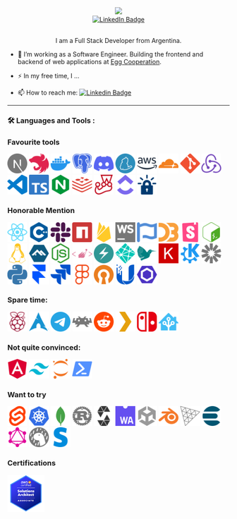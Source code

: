 <div id="header" align="center">
  <img src="https://media.giphy.com/media/5eLDrEaRGHegx2FeF2/giphy.gif" width="160"/>
  
  <div id="badges">
    <a href="https://www.linkedin.com/in/balmacedadario/">
      <img src="https://img.shields.io/badge/LinkedIn-blue?style=for-the-badge&logo=linkedin&logoColor=white" alt="LinkedIn Badge"/>
    </a>
  </div>

  <img src="https://komarev.com/ghpvc/?username=DBFritz&style=flat-square&color=blue" alt=""/>
  
  I am a Full Stack Developer from Argentina.
</div>

- :telescope: I’m working as a Software Engineer. Building the frontend and backend of web applications at [Egg Cooperation](https://www.eggcooperation.com/es-AR/).

- :zap: In my free time, I ...

- :mailbox: How to reach me: [![Linkedin Badge](https://img.shields.io/badge/-balmacedadario-blue?style=flat&logo=Linkedin&logoColor=white)](your-linkedin-url)

---

### :hammer_and_wrench: Languages and Tools :

### Favourite tools

<div>
    <img src="./icons/nextdotjs.svg" title="Next.js" alt="Next.js" width="45" height="45"/>
    <img src="./icons/nestjs.svg" title="Nest.js" alt="Nest.js" width="45" height="45"/>
    <img src="./icons/docker.svg" title="Docker" alt="Docker" width="45" height="45"/>
    <img src="./icons/postgresql.svg" title="PostgreSQL" alt="PostgreSQL" width="45" height="45"/>
    <img src="./icons/discord.svg" title="Discord" alt="Discord" width="45" height="45"/>
    <img src="./icons/yarn.svg" title="Yarn" alt="Yarn" width="45" height="45"/>
    <img src="./icons/amazonaws.svg" title="AWS" alt="AWS" width="45" height="45"/>
    <img src="./icons/cloudflare.svg" title="Cloudflare" alt="Cloudflare" width="45" height="45"/>
    <img src="./icons/git.svg" title="Git" alt="Git" width="45" height="45"/>
    <img src="./icons/redux.svg" title="Redux" alt="Redux" width="45" height="45"/>
    <img src="./icons/visualstudiocode.svg" title="VSCode" alt="VSCode" width="45" height="45"/>
    <img src="./icons/typescript.svg" title="Typescript" alt="Typescript" width="45" height="45"/>
    <img src="./icons/nginx.svg" title="Nginx" alt="Nginx" width="45" height="45"/>
    <img src="./icons/redis.svg" title="Redis" alt="Redis" width="45" height="45"/>
    <img src="./icons/jest.svg" title="Jest" alt="Jest" width="45" height="45"/>
    <img src="./icons/clickup.svg" title="Click Up" alt="Click Up" width="45" height="45"/>
    <img src="./icons/letsencrypt.svg" title="Let's encrypt" alt="Let's encrypt" width="45" height="45"/>
</div>

### Honorable Mention

<div>
    <img src="./icons/react.svg" title="React" alt="React" width="45" height="45"/>
    <img src="./icons/cplusplus.svg" title="C++" alt="C++" width="45" height="45"/>
    <img src="./icons/slack.svg" title="Slack" alt="Slack" width="45" height="45"/>
    <img src="./icons/npm.svg" title="NPM" alt="NPM" width="45" height="45"/>
    <img src="./icons/firebase.svg" title="Firebase" alt="Firebase" width="45" height="45"/>
    <img src="./icons/webstorm.svg" title="Webstorm" alt="Webstorm" width="45" height="45"/>
    <img src="./icons/fontawesome.svg" title="FontAwesome" alt="FontAwesome" width="45" height="45"/>
    <img src="./icons/d3dotjs.svg" title="D3.js" alt="D3.js" width="45" height="45"/>
    <img src="./icons/storybook.svg" title="Storybook" alt="Storybook" width="45" height="45"/>
    <img src="./icons/gnubash.svg" title="Bash" alt="Bash" width="45" height="45"/>
    <img src="./icons/linux.svg" title="Linux" alt="Linux" width="45" height="45"/>
    <img src="./icons/alpinelinux.svg" title="AlpineLinux" alt="AlpineLinux" width="45" height="45"/>
    <img src="./icons/nodedotjs.svg" title="Node.js" alt="Node.js" width="45" height="45"/>
    <img src="./icons/styledcomponents.svg" title="Styled components" alt="Styled components" width="45" height="45"/>
    <img src="./icons/chakraui.svg" title="Chakra UI" alt="Chakra UI" width="45" height="45"/>
    <img src="./icons/netlify.svg" title="Netlify" alt="Netlify" width="45" height="45"/>
    <img src="./icons/latex.svg" title="Latex" alt="Latex" width="45" height="45"/>
    <img src="./icons/keras.svg" title="Keras" alt="Keras" width="45" height="45"/>
    <img src="./icons/kde.svg" title="KDE" alt="KDE" width="45" height="45"/>
    <img src="./icons/jsonwebtokens.svg" title="JWT" alt="JWT" width="45" height="45"/>
    <img src="./icons/python.svg" title="Python" alt="Python" width="45" height="45"/>
    <img src="./icons/framer.svg" title="Framer Motion" alt="Framer Motion" width="45" height="45"/>
    <img src="./icons/jira.svg" title="Jira" alt="Jira" width="45" height="45"/>
    <img src="./icons/figma.svg" title="Figma" alt="Figma" width="45" height="45"/>
    <img src="./icons/openvpn.svg" title="OpenVPN" alt="OpenVPN" width="45" height="45"/>
    <img src="./icons/ubiquiti.svg" title="Ubiquiti" alt="Ubiquiti" width="45" height="45"/> 
    <img src="./icons/eslint.svg" title="ESLint" alt="ESLint" width="45" height="45"/>
    
</div>

### Spare time:

<div>
    <img src="./icons/raspberrypi.svg" title="Rasberry Pi" alt="Rasberry Pi" width="45" height="45"/> 
    <img src="./icons/archlinux.svg" title="ArchLinux" alt="ArchLinux" width="45" height="45"/>
    <img src="./icons/telegram.svg" title="ArchLinux" alt="ArchLinux" width="45" height="45"/>
    <img src="./icons/retroarch.svg" title="Retroarch" alt="Retroarch" width="45" height="45"/>
    <img src="./icons/reddit.svg" title="Reddit" alt="Reddit" width="45" height="45"/>
    <img src="./icons/plex.svg" title="Plex" alt="Plex" width="45" height="45"/>
    <img src="./icons/nintendoswitch.svg" title="Nintendo Switch" alt="Nintendo Switch" width="45" height="45"/>
    <img src="./icons/homeassistant.svg" title="Home assistant" alt="Home assistant" width="45" height="45"/>
    
</div>

### Not quite convinced:

<div>
    <img src="./icons/angular.svg" title="Angular" alt="Angular" width="45" height="45"/>
    <img src="./icons/tailwindcss.svg" title="Tailwind CSS" alt="Tailwind CSS" width="45" height="45"/>
    <img src="./icons/jupyter.svg" title="Jupyter" alt="Jupyter" width="45" height="45"/>
    <img src="./icons/powershell.svg" title="Powershell" alt="Powershell" width="45" height="45"/>
    
</div>

### Want to try

<div>
    <img src="./icons/svelte.svg" title="Svelte" alt="Svelte" width="45" height="45"/>
    <img src="./icons/kubernetes.svg" title="Kubernetes" alt="Kubernetes" width="45" height="45"/>
    <img src="./icons/mongodb.svg" title="MongoDB" alt="MongoDB" width="45" height="45"/>
    <img src="./icons/rust.svg" title="Rust" alt="Rust" width="45" height="45"/>
    <img src="./icons/solidity.svg" title="Solidity" alt="Solidity" width="45" height="45"/>
    <img src="./icons/webassembly.svg" title="Webassembly" alt="Webassembly" width="45" height="45"/>
    <img src="./icons/unity.svg" title="Unity" alt="Unity" width="45" height="45"/>
    <img src="./icons/blender.svg" title="Blender" alt="Blender" width="45" height="45"/>
    <img src="./icons/threedotjs.svg" title="Three.js" alt="Webassembly" width="45" height="45"/>
    <img src="./icons/elasticsearch.svg" title="Elastic Search" alt="Elastic Search" width="45" height="45"/>
    <img src="./icons/graphql.svg" title="GraphQL" alt="GraphQL" width="45" height="45"/>
    <img src="./icons/deno.svg" title="Deno" alt="Deno" width="45" height="45"/>
    <img src="./icons/stripe.svg" title="Stripe" alt="Stripe" width="45" height="45"/>
</div>

### Certifications

<div>
    <img src="./icons/badges/aws-certified-solutions-architect-associate.png" title="AWS Architect Associate" alt="AWS Certified Solutions Architect Associate" width="84" height="84"/>
</div>

<!--
**DBFritz/DBFritz** is a ✨ _special_ ✨ repository because its `README.md` (this file) appears on your GitHub profile.

Here are some ideas to get you started:

- 🔭 I’m currently working on ...
- 🌱 I’m currently learning ...
- 👯 I’m looking to collaborate on ...
- 🤔 I’m looking for help with ...
- 💬 Ask me about ...
- 📫 How to reach me: ...
- 😄 Pronouns: ...
- ⚡ Fun fact: ...
-->
